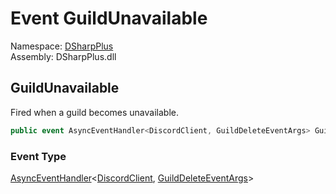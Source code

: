 # Event GuildUnavailable

Namespace: [DSharpPlus](DSharpPlus.md)  
Assembly: DSharpPlus.dll

## <a id="DSharpPlus_DiscordShardedClient_GuildUnavailable"></a>GuildUnavailable

Fired when a guild becomes unavailable.

```csharp
public event AsyncEventHandler<DiscordClient, GuildDeleteEventArgs> GuildUnavailable
```

### Event Type

[AsyncEventHandler](DSharpPlus.AsyncEvents.AsyncEventHandler\-2.md)<[DiscordClient](DSharpPlus.DiscordClient.md), [GuildDeleteEventArgs](DSharpPlus.EventArgs.GuildDeleteEventArgs.md)\>

